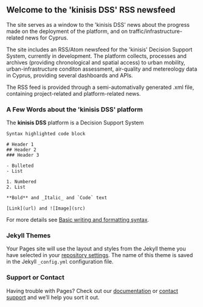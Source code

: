 ## Welcome to the 'kinisis DSS' RSS newsfeed

The site serves as a window to the 'kinisis DSS' news about the progress made on the deployment of the platform, and on traffic/infrastructure-related news for Cyprus.  

The site includes an RSS/Atom newsfeed for the 'kinisis' Decision Support System, currently in development. The platform collects, processes and archives (providing chronological and spatial access) to urban mobility, urban-infrastructure conditon assessment, air-quality and metereology data in Cyprus, providing several dashboards and APIs.

The RSS feed is provided through a semi-automativally generated .xml file, containing project-related and platform-related news.

### A Few Words about the 'kinisis DSS' platform

The **kinisis DSS** platform is a Decision Support System

```Key characteristics of the **_kinisis DSS_** platform
Syntax highlighted code block

# Header 1
## Header 2
### Header 3

- Bulleted
- List

1. Numbered
2. List

**Bold** and _Italic_ and `Code` text

[Link](url) and ![Image](src)
```

For more details see [Basic writing and formatting syntax](https://docs.github.com/en/github/writing-on-github/getting-started-with-writing-and-formatting-on-github/basic-writing-and-formatting-syntax).

### Jekyll Themes

Your Pages site will use the layout and styles from the Jekyll theme you have selected in your [repository settings](https://github.com/schristo/kinisis-rss.github.io/settings/pages). The name of this theme is saved in the Jekyll `_config.yml` configuration file.

### Support or Contact

Having trouble with Pages? Check out our [documentation](https://docs.github.com/categories/github-pages-basics/) or [contact support](https://support.github.com/contact) and we’ll help you sort it out.

